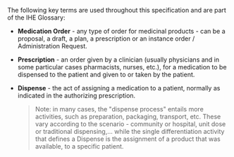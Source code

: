 The following key terms are used throughout this specification and are part of the IHE Glossary:


* **Medication Order** - any type of order for medicinal products - can be a proposal, a draft, a plan, a prescription or an instance order / Administration Request.  

* **Prescription** - an order given by a clinician (usually physicians and in some
particular cases pharmacists, nurses, etc.), for a medication to be dispensed to the patient and given to or taken by the patient.  

* **Dispense** - the act of assigning a medication to a patient, normally as indicated in the authorizing prescription.
  > Note: in many cases, the "dispense process" entails more activities, such as preparation, packaging, transport, etc. These vary according to the scenario - community or hospital, unit dose or traditional dispensing,... while the single differentiation activity that defines a Dispense is the assignment of a product that was available, to a specific patient.

